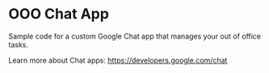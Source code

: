# OOO Chat App

Sample code for a custom Google Chat app that manages your out of office tasks.

Learn more about Chat apps: https://developers.google.com/chat
